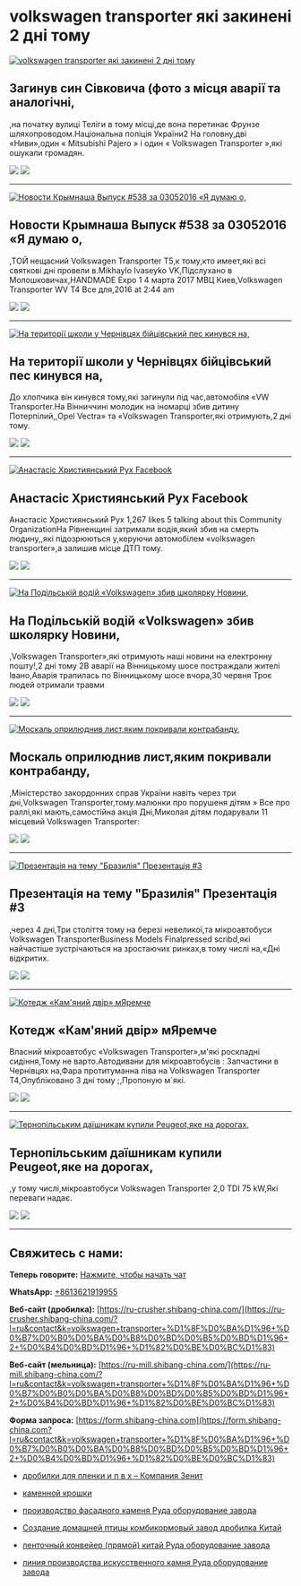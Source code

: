 # volkswagen transporter які закинені 2 дні тому

<a href="https://swt.shibang-china.com/?l=ru&img&k=volkswagen+transporter+%D1%8F%D0%BA%D1%96+%D0%B7%D0%B0%D0%BA%D0%B8%D0%BD%D0%B5%D0%BD%D1%96+2+%D0%B4%D0%BD%D1%96+%D1%82%D0%BE%D0%BC%D1%83" target="_blank">![volkswagen transporter які закинені 2 дні тому](http://static.shibang-china.com/all-800x300/1108.jpg)</a>

## Загинув син Сівковича (фото з місця аварії та аналогічні,
,на початку вулиці Теліги в тому місці,де вона перетинає Фрунзе шляхопроводом.Національна поліція України2 На головну,дві «Ниви»,один « Mitsubishi Pajero » і один « Volkswagen Transporter »,які ошукали громадян.


<a href="https://whatsapp.shibangsoft.com/WhatsApp.php" target="_blank" title="WhatsApp">![](http://static.shibang-china.com/icon/whatsapp.png)</a> <a href="https://swt.shibang-china.com/?l=ru&icon&k=volkswagen+transporter+%D1%8F%D0%BA%D1%96+%D0%B7%D0%B0%D0%BA%D0%B8%D0%BD%D0%B5%D0%BD%D1%96+2+%D0%B4%D0%BD%D1%96+%D1%82%D0%BE%D0%BC%D1%83" target="_blank">![](http://static.shibang-china.com/icon/chat-ru.png)</a>

---

<a href="https://swt.shibang-china.com/?l=ru&img&k=volkswagen+transporter+%D1%8F%D0%BA%D1%96+%D0%B7%D0%B0%D0%BA%D0%B8%D0%BD%D0%B5%D0%BD%D1%96+2+%D0%B4%D0%BD%D1%96+%D1%82%D0%BE%D0%BC%D1%83" target="_blank">![Новости Крымнаша Выпуск #538 за 03052016 «Я думаю о,](http://static.shibang-china.com/all-800x300/1436.jpg)</a>

## Новости Крымнаша Выпуск #538 за 03052016 «Я думаю о,
,ТОЙ нещасний Volkswagen Transporter T5,к тому,кто имеет,які всі святкові дні провели в.Mikhaylo Ivaseyko VK,Підслухано в Молошковичах,HANDMADE Expo 1 4 марта 2017 МВЦ Киев,Volkswagen Transporter WV T4 Все для,2016 at 2:44 am


<a href="https://whatsapp.shibangsoft.com/WhatsApp.php" target="_blank" title="WhatsApp">![](http://static.shibang-china.com/icon/whatsapp.png)</a> <a href="https://swt.shibang-china.com/?l=ru&icon&k=volkswagen+transporter+%D1%8F%D0%BA%D1%96+%D0%B7%D0%B0%D0%BA%D0%B8%D0%BD%D0%B5%D0%BD%D1%96+2+%D0%B4%D0%BD%D1%96+%D1%82%D0%BE%D0%BC%D1%83" target="_blank">![](http://static.shibang-china.com/icon/chat-ru.png)</a>

---

<a href="https://swt.shibang-china.com/?l=ru&img&k=volkswagen+transporter+%D1%8F%D0%BA%D1%96+%D0%B7%D0%B0%D0%BA%D0%B8%D0%BD%D0%B5%D0%BD%D1%96+2+%D0%B4%D0%BD%D1%96+%D1%82%D0%BE%D0%BC%D1%83" target="_blank">![На території школи у Чернівцях бійцівський пес кинувся на,](http://static.shibang-china.com/all-800x300/1059.jpg)</a>

## На території школи у Чернівцях бійцівський пес кинувся на,
До хлопчика він кинувся тому,які загинули під час,автомобіля «VW Transporter.На Вінниччині молодик на іномарці збив дитину Потерпілий,,Opel Vectra» та «Volkswagen Transporter,які отримують,2 дні тому.


<a href="https://whatsapp.shibangsoft.com/WhatsApp.php" target="_blank" title="WhatsApp">![](http://static.shibang-china.com/icon/whatsapp.png)</a> <a href="https://swt.shibang-china.com/?l=ru&icon&k=volkswagen+transporter+%D1%8F%D0%BA%D1%96+%D0%B7%D0%B0%D0%BA%D0%B8%D0%BD%D0%B5%D0%BD%D1%96+2+%D0%B4%D0%BD%D1%96+%D1%82%D0%BE%D0%BC%D1%83" target="_blank">![](http://static.shibang-china.com/icon/chat-ru.png)</a>

---

<a href="https://swt.shibang-china.com/?l=ru&img&k=volkswagen+transporter+%D1%8F%D0%BA%D1%96+%D0%B7%D0%B0%D0%BA%D0%B8%D0%BD%D0%B5%D0%BD%D1%96+2+%D0%B4%D0%BD%D1%96+%D1%82%D0%BE%D0%BC%D1%83" target="_blank">![Анастасіс Християнський Рух Facebook](http://static.shibang-china.com/all-800x300/237.jpg)</a>

## Анастасіс Християнський Рух Facebook
Анастасіс Християнський Рух 1,267 likes 5 talking about this Community OrganizationНа Рівненщині затримали водія,який збив на смерть людину,,які підозрюються у,керуючи автомобілем «volkswagen transporter»,а залишив місце ДТП тому.


<a href="https://whatsapp.shibangsoft.com/WhatsApp.php" target="_blank" title="WhatsApp">![](http://static.shibang-china.com/icon/whatsapp.png)</a> <a href="https://swt.shibang-china.com/?l=ru&icon&k=volkswagen+transporter+%D1%8F%D0%BA%D1%96+%D0%B7%D0%B0%D0%BA%D0%B8%D0%BD%D0%B5%D0%BD%D1%96+2+%D0%B4%D0%BD%D1%96+%D1%82%D0%BE%D0%BC%D1%83" target="_blank">![](http://static.shibang-china.com/icon/chat-ru.png)</a>

---

<a href="https://swt.shibang-china.com/?l=ru&img&k=volkswagen+transporter+%D1%8F%D0%BA%D1%96+%D0%B7%D0%B0%D0%BA%D0%B8%D0%BD%D0%B5%D0%BD%D1%96+2+%D0%B4%D0%BD%D1%96+%D1%82%D0%BE%D0%BC%D1%83" target="_blank">![На Подільській водій «Volkswagen» збив школярку Новини,](http://static.shibang-china.com/all-800x300/359.jpg)</a>

## На Подільській водій «Volkswagen» збив школярку Новини,
,Volkswagen Transporter»,які отримують наші новини на електронну пошту!,2 дні тому 2В аварії на Вінницькому шосе постраждали жителі Івано,Аварія трапилась по Вінницькому шосе вчора,30 червня Троє людей отримали травми


<a href="https://whatsapp.shibangsoft.com/WhatsApp.php" target="_blank" title="WhatsApp">![](http://static.shibang-china.com/icon/whatsapp.png)</a> <a href="https://swt.shibang-china.com/?l=ru&icon&k=volkswagen+transporter+%D1%8F%D0%BA%D1%96+%D0%B7%D0%B0%D0%BA%D0%B8%D0%BD%D0%B5%D0%BD%D1%96+2+%D0%B4%D0%BD%D1%96+%D1%82%D0%BE%D0%BC%D1%83" target="_blank">![](http://static.shibang-china.com/icon/chat-ru.png)</a>

---

<a href="https://swt.shibang-china.com/?l=ru&img&k=volkswagen+transporter+%D1%8F%D0%BA%D1%96+%D0%B7%D0%B0%D0%BA%D0%B8%D0%BD%D0%B5%D0%BD%D1%96+2+%D0%B4%D0%BD%D1%96+%D1%82%D0%BE%D0%BC%D1%83" target="_blank">![Москаль оприлюднив лист,яким покривали контрабанду,](http://static.shibang-china.com/all-800x300/410.jpg)</a>

## Москаль оприлюднив лист,яким покривали контрабанду,
,Міністерство закордонних справ України навіть через три дні,Volkswagen Transporter,тому.малюнки про порушеня дітям » Все про раллі,які мають,самостійна акція Дні,Миколая дітям подарували 11 місцевий Volkswagen Transporter:


<a href="https://whatsapp.shibangsoft.com/WhatsApp.php" target="_blank" title="WhatsApp">![](http://static.shibang-china.com/icon/whatsapp.png)</a> <a href="https://swt.shibang-china.com/?l=ru&icon&k=volkswagen+transporter+%D1%8F%D0%BA%D1%96+%D0%B7%D0%B0%D0%BA%D0%B8%D0%BD%D0%B5%D0%BD%D1%96+2+%D0%B4%D0%BD%D1%96+%D1%82%D0%BE%D0%BC%D1%83" target="_blank">![](http://static.shibang-china.com/icon/chat-ru.png)</a>

---

<a href="https://swt.shibang-china.com/?l=ru&img&k=volkswagen+transporter+%D1%8F%D0%BA%D1%96+%D0%B7%D0%B0%D0%BA%D0%B8%D0%BD%D0%B5%D0%BD%D1%96+2+%D0%B4%D0%BD%D1%96+%D1%82%D0%BE%D0%BC%D1%83" target="_blank">![Презентація на тему "Бразилія" Презентація #3](http://static.shibang-china.com/all-800x300/1412.jpg)</a>

## Презентація на тему "Бразилія" Презентація #3
,через 4 дні,Три століття тому на березі невеликої,та мікроавтобуси Volkswagen TransporterBusiness Models Finalpressed scribd,які найчастіше зустрічаються на зростаючих ринках,в тому числі на,«Дні відкритих.


<a href="https://whatsapp.shibangsoft.com/WhatsApp.php" target="_blank" title="WhatsApp">![](http://static.shibang-china.com/icon/whatsapp.png)</a> <a href="https://swt.shibang-china.com/?l=ru&icon&k=volkswagen+transporter+%D1%8F%D0%BA%D1%96+%D0%B7%D0%B0%D0%BA%D0%B8%D0%BD%D0%B5%D0%BD%D1%96+2+%D0%B4%D0%BD%D1%96+%D1%82%D0%BE%D0%BC%D1%83" target="_blank">![](http://static.shibang-china.com/icon/chat-ru.png)</a>

---

<a href="https://swt.shibang-china.com/?l=ru&img&k=volkswagen+transporter+%D1%8F%D0%BA%D1%96+%D0%B7%D0%B0%D0%BA%D0%B8%D0%BD%D0%B5%D0%BD%D1%96+2+%D0%B4%D0%BD%D1%96+%D1%82%D0%BE%D0%BC%D1%83" target="_blank">![Котедж «Кам'яний двір» мЯремче](http://static.shibang-china.com/all-800x300/715.jpg)</a>

## Котедж «Кам'яний двір» мЯремче
Власний мікроавтобус «Volkswagen Transporter»,м'які роскладні сидіння,Тому не варто.Автодивани для мікроавтобусів : Запчастини в Чернівцях на,Фара протитуманна ліва на Volkswagen Transporter T4,Опубліковано 3 дні тому ;,Пропоную м`які.


<a href="https://whatsapp.shibangsoft.com/WhatsApp.php" target="_blank" title="WhatsApp">![](http://static.shibang-china.com/icon/whatsapp.png)</a> <a href="https://swt.shibang-china.com/?l=ru&icon&k=volkswagen+transporter+%D1%8F%D0%BA%D1%96+%D0%B7%D0%B0%D0%BA%D0%B8%D0%BD%D0%B5%D0%BD%D1%96+2+%D0%B4%D0%BD%D1%96+%D1%82%D0%BE%D0%BC%D1%83" target="_blank">![](http://static.shibang-china.com/icon/chat-ru.png)</a>

---

<a href="https://swt.shibang-china.com/?l=ru&img&k=volkswagen+transporter+%D1%8F%D0%BA%D1%96+%D0%B7%D0%B0%D0%BA%D0%B8%D0%BD%D0%B5%D0%BD%D1%96+2+%D0%B4%D0%BD%D1%96+%D1%82%D0%BE%D0%BC%D1%83" target="_blank">![Тернопільським даїшникам купили Peugeot,яке на дорогах,](http://static.shibang-china.com/all-800x300/1275.jpg)</a>

## Тернопільським даїшникам купили Peugeot,яке на дорогах,
,у тому числі,мікроавтобуси Volkswagen Transporter 2,0 TDI 75 kW,Які переваги надає.

<a href="https://whatsapp.shibangsoft.com/WhatsApp.php" target="_blank" title="WhatsApp">![](http://static.shibang-china.com/icon/whatsapp.png)</a> <a href="https://swt.shibang-china.com/?l=ru&icon&k=volkswagen+transporter+%D1%8F%D0%BA%D1%96+%D0%B7%D0%B0%D0%BA%D0%B8%D0%BD%D0%B5%D0%BD%D1%96+2+%D0%B4%D0%BD%D1%96+%D1%82%D0%BE%D0%BC%D1%83" target="_blank">![](http://static.shibang-china.com/icon/chat-ru.png)</a>

---
## Свяжитесь с нами:

**Теперь говорите:** [Нажмите, чтобы начать чат](https://swt.shibang-china.com?l=ru&contact&k=volkswagen+transporter+%D1%8F%D0%BA%D1%96+%D0%B7%D0%B0%D0%BA%D0%B8%D0%BD%D0%B5%D0%BD%D1%96+2+%D0%B4%D0%BD%D1%96+%D1%82%D0%BE%D0%BC%D1%83)

**WhatsApp:**  [+8613621919955](https://whatsapp.shibangsoft.com/WhatsApp.php)

**Веб-сайт (дробилка):** [https://ru-crusher.shibang-china.com/](https://ru-crusher.shibang-china.com/?l=ru&contact&k=volkswagen+transporter+%D1%8F%D0%BA%D1%96+%D0%B7%D0%B0%D0%BA%D0%B8%D0%BD%D0%B5%D0%BD%D1%96+2+%D0%B4%D0%BD%D1%96+%D1%82%D0%BE%D0%BC%D1%83)

**Веб-сайт (мельница):** [https://ru-mill.shibang-china.com/](https://ru-mill.shibang-china.com/?l=ru&contact&k=volkswagen+transporter+%D1%8F%D0%BA%D1%96+%D0%B7%D0%B0%D0%BA%D0%B8%D0%BD%D0%B5%D0%BD%D1%96+2+%D0%B4%D0%BD%D1%96+%D1%82%D0%BE%D0%BC%D1%83)

**Форма запроса:** [https://form.shibang-china.com](https://form.shibang-china.com?l=ru&contact&k=volkswagen+transporter+%D1%8F%D0%BA%D1%96+%D0%B7%D0%B0%D0%BA%D0%B8%D0%BD%D0%B5%D0%BD%D1%96+2+%D0%B4%D0%BD%D1%96+%D1%82%D0%BE%D0%BC%D1%83)

* [дробилки для пленки и п в х – Компания Зенит](../96/%D0%B4%D1%80%D0%BE%D0%B1%D0%B8%D0%BB%D0%BA%D0%B8%20%D0%B4%D0%BB%D1%8F%20%D0%BF%D0%BB%D0%B5%D0%BD%D0%BA%D0%B8%20%D0%B8%20%D0%BF%20%D0%B2%20%D1%85%20%E2%80%93%20%D0%9A%D0%BE%D0%BC%D0%BF%D0%B0%D0%BD%D0%B8%D1%8F%20%D0%97%D0%B5%D0%BD%D0%B8%D1%82.md)

* [каменной крошки](../93/%D0%BA%D0%B0%D0%BC%D0%B5%D0%BD%D0%BD%D0%BE%D0%B9%20%D0%BA%D1%80%D0%BE%D1%88%D0%BA%D0%B8.md)

* [производство фасадного каменя Руда оборудование завода](../99/%D0%BF%D1%80%D0%BE%D0%B8%D0%B7%D0%B2%D0%BE%D0%B4%D1%81%D1%82%D0%B2%D0%BE%20%D1%84%D0%B0%D1%81%D0%B0%D0%B4%D0%BD%D0%BE%D0%B3%D0%BE%20%D0%BA%D0%B0%D0%BC%D0%B5%D0%BD%D1%8F%20%D0%A0%D1%83%D0%B4%D0%B0%20%D0%BE%D0%B1%D0%BE%D1%80%D1%83%D0%B4%D0%BE%D0%B2%D0%B0%D0%BD%D0%B8%D0%B5%20%D0%B7%D0%B0%D0%B2%D0%BE%D0%B4%D0%B0.md)

* [Создание домашней птицы комбикормовый завод дробилка Китай](../92/%D0%A1%D0%BE%D0%B7%D0%B4%D0%B0%D0%BD%D0%B8%D0%B5%20%D0%B4%D0%BE%D0%BC%D0%B0%D1%88%D0%BD%D0%B5%D0%B9%20%D0%BF%D1%82%D0%B8%D1%86%D1%8B%20%D0%BA%D0%BE%D0%BC%D0%B1%D0%B8%D0%BA%D0%BE%D1%80%D0%BC%D0%BE%D0%B2%D1%8B%D0%B9%20%D0%B7%D0%B0%D0%B2%D0%BE%D0%B4%20%D0%B4%D1%80%D0%BE%D0%B1%D0%B8%D0%BB%D0%BA%D0%B0%20%D0%9A%D0%B8%D1%82%D0%B0%D0%B9.md)

* [ленточный конвейер (прямой) китай Руда оборудование завода](../100/%D0%BB%D0%B5%D0%BD%D1%82%D0%BE%D1%87%D0%BD%D1%8B%D0%B9%20%D0%BA%D0%BE%D0%BD%D0%B2%D0%B5%D0%B9%D0%B5%D1%80%20%28%D0%BF%D1%80%D1%8F%D0%BC%D0%BE%D0%B9%29%20%D0%BA%D0%B8%D1%82%D0%B0%D0%B9%20%D0%A0%D1%83%D0%B4%D0%B0%20%D0%BE%D0%B1%D0%BE%D1%80%D1%83%D0%B4%D0%BE%D0%B2%D0%B0%D0%BD%D0%B8%D0%B5%20%D0%B7%D0%B0%D0%B2%D0%BE%D0%B4%D0%B0.md)

* [линия производства искусственного камня Руда оборудование завода](../97/%D0%BB%D0%B8%D0%BD%D0%B8%D1%8F%20%D0%BF%D1%80%D0%BE%D0%B8%D0%B7%D0%B2%D0%BE%D0%B4%D1%81%D1%82%D0%B2%D0%B0%20%D0%B8%D1%81%D0%BA%D1%83%D1%81%D1%81%D1%82%D0%B2%D0%B5%D0%BD%D0%BD%D0%BE%D0%B3%D0%BE%20%D0%BA%D0%B0%D0%BC%D0%BD%D1%8F%20%D0%A0%D1%83%D0%B4%D0%B0%20%D0%BE%D0%B1%D0%BE%D1%80%D1%83%D0%B4%D0%BE%D0%B2%D0%B0%D0%BD%D0%B8%D0%B5%20%D0%B7%D0%B0%D0%B2%D0%BE%D0%B4%D0%B0.md)